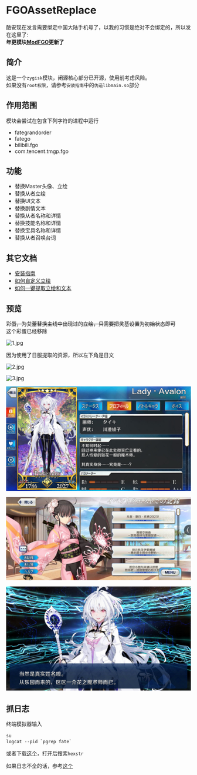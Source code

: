 # FGOAssetReplace

酷安现在发言需要绑定中国大陆手机号了，以我的习惯是绝对不会绑定的，所以发在这里了:  
**年更模块[ModFGO](https://github.com/hexstr/ModFGO)更新了**

## 简介

这是一个`zygisk`模块，~~闭源~~核心部分已开源，使用前考虑风险。  
如果没有`root权限`，请参考`安装指南`中的`伪造libmain.so`部分

## 作用范围

模块会尝试在包含下列字符的进程中运行

- fategrandorder
- fatego
- bilibili.fgo
- com.tencent.tmgp.fgo

## 功能

- 替换Master头像、立绘
- 替换从者立绘
- 替换UI文本
- 替换剧情文本
- 替换从者名称和详情
- 替换技能名称和详情
- 替换宝具名称和详情
- 替换从者召唤台词

## 其它文档

- [安装指南](https://github.com/hexstr/FGOAssetsModifyTool/blob/module/docs/InstallationGuide.md)
- [如何自定义立绘](https://github.com/hexstr/FGOAssetsModifyTool/blob/module/docs/HowToCustomizeFigure.md)
- [如何一键提取立绘和文本](https://github.com/hexstr/FGOAssetsModifyTool/blob/module/docs/HowToExtractAssets.md)

## 预览

~~彩蛋，为艾蕾替换主线中出现过的立绘，只需要把灵基设置为初始状态即可~~  
这个彩蛋已经移除

![1.jpg](https://github.com/hexstr/FGOAssetsModifyTool/blob/module/imgs/1.jpg?raw=true)

因为使用了日服提取的资源，所以左下角是日文

![2.jpg](https://github.com/hexstr/FGOAssetsModifyTool/blob/module/imgs/2.jpg?raw=true)


![3.jpg](https://github.com/hexstr/FGOAssetsModifyTool/blob/module/imgs/3.jpg?raw=true)

![4.jpg](https://github.com/hexstr/FGOAssetsModifyTool/blob/module/imgs/4.jpg?raw=true)

![5.jpg](https://github.com/hexstr/FGOAssetsModifyTool/blob/module/imgs/5.jpg?raw=true)

![6.jpg](https://github.com/hexstr/FGOAssetsModifyTool/blob/module/imgs/6.jpg?raw=true)

## 抓日志

终端模拟器输入

```shell
su
logcat --pid `pgrep fate`
```

或者下载[这个](https://f-droid.org/repo/com.dp.logcatapp_33.apk)，打开后搜索`hexstr`

如果日志不全的话，参考[这个](https://github.com/hexstr/FGOAssetsModifyTool/issues/106#issuecomment-1664838421)
